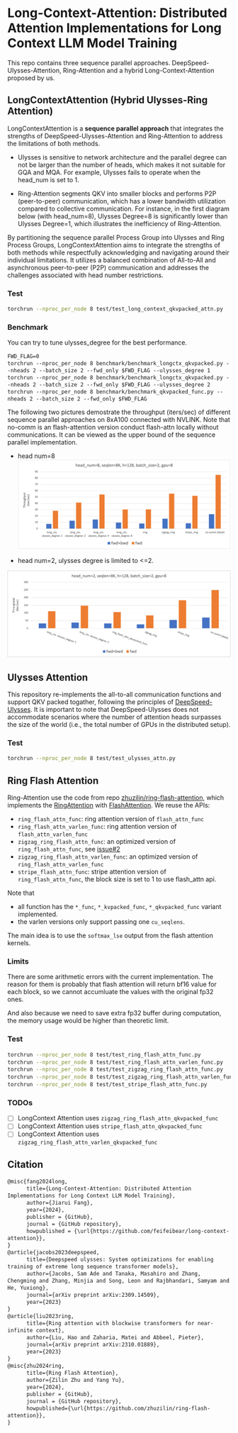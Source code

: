 # Long-Context-Attention: Distributed Attention Implementations for Long Context LLM Model Training
This repo contains three sequence parallel approaches. DeepSpeed-Ulysses-Attention, Ring-Attention and a hybrid Long-Context-Attention proposed by us.

## LongContextAttention (Hybrid Ulysses-Ring Attention)

LongContextAttention is a **sequence parallel approach** that integrates the strengths of DeepSpeed-Ulysses-Attention and Ring-Attention to address the limitations of both methods.

- Ulysses is sensitive to network architecture and the parallel degree can not be larger than the number of heads, which makes it not suitable for GQA and MQA. For example, Ulysses fails to operate when the head_num is set to 1.

- Ring-Attention segments QKV into smaller blocks and performs P2P (peer-to-peer) communication, which has a lower bandwidth utilization compared to collective communication. For instance, in the first diagram below (with head_num=8), Ulysses Degree=8 is significantly lower than Ulysses Degree=1, which illustrates the inefficiency of Ring-Attention.

By partitioning the sequence parallel Process Group into Ulysses and Ring Process Groups, LongContextAttention aims to integrate the strengths of both methods while respectfully acknowledging and navigating around their individual limitations. 
It utilizes a balanced combination of All-to-All and asynchronous peer-to-peer (P2P) communication and addresses the challenges associated with head number restrictions.


### Test

```bash
torchrun --nproc_per_node 8 test/test_long_context_qkvpacked_attn.py
```

### Benchmark

You can try to tune ulysses_degree for the best performance.

```
FWD_FLAG=0
torchrun --nproc_per_node 8 benchmark/benchmark_longctx_qkvpacked.py --nheads 2 --batch_size 2 --fwd_only $FWD_FLAG --ulysses_degree 1
torchrun --nproc_per_node 8 benchmark/benchmark_longctx_qkvpacked.py --nheads 2 --batch_size 2 --fwd_only $FWD_FLAG --ulysses_degree 2
torchrun --nproc_per_node 8 benchmark/benchmark_qkvpacked_func.py --nheads 2 --batch_size 2 --fwd_only $FWD_FLAG
```

The following two pictures demostrate the throughput (iters/sec) of different sequence parallel approaches on 8xA100 connected with NVLINK.
Note that no-comm is an flash-attention version conduct flash-attn locally without communications. 
It can be viewed as the upper bound of the sequence parallel implementation.

- head num=8
![head=8](./media/long_ctx_h8.png)

- head num=2, ulysses degree is limited to <=2.

![head=8](./media/long_ctx_h2.png)

## Ulysses Attention
This repository re-implements the all-to-all communication functions and support QKV packed togather, following the principles of [DeepSpeed-Ulysses](https://github.com/microsoft/DeepSpeed/blob/master/blogs/deepspeed-ulysses/README.md).
It is important to note that DeepSpeed-Ulysses does not accommodate scenarios where the number of attention heads surpasses the size of the world (i.e., the total number of GPUs in the distributed setup).


### Test

```bash
torchrun --nproc_per_node 8 test/test_ulysses_attn.py
```

## Ring Flash Attention


Ring-Attention use the code from repo [zhuzilin/ring-flash-attention](https://github.com/zhuzilin/ring-flash-attention), which implements the [RingAttention](https://github.com/lhao499/RingAttention) with [FlashAttention](https://github.com/Dao-AILab/flash-attention). We reuse the APIs:

- `ring_flash_attn_func`: ring attention version of `flash_attn_func`
- `ring_flash_attn_varlen_func`: ring attention version of `flash_attn_varlen_func`
- `zigzag_ring_flash_attn_func`: an optimized version of `ring_flash_attn_func`, see [issue#2](https://github.com/zhuzilin/ring-flash-attention/issues/2)
- `zigzag_ring_flash_attn_varlen_func`: an optimized version of `ring_flash_attn_varlen_func`
- `stripe_flash_attn_func`: stripe attention version of `ring_flash_attn_func`, the block size is set to 1 to use flash_attn api.

Note that

- all function has the `*_func`, `*_kvpacked_func`, `*_qkvpacked_func` variant implemented.
- the varlen versions only support passing one `cu_seqlens`.

The main idea is to use the `softmax_lse` output from the flash attention kernels.

### Limits

There are some arithmetic errors with the current implementation. The reason for them is probably that flash attention will return bf16 value for each block, so we cannot accumluate the values with the original fp32 ones.

And also because we need to save extra fp32 buffer during computation, the memory usage would be higher than theoretic limit.

### Test

```bash
torchrun --nproc_per_node 8 test/test_ring_flash_attn_func.py
torchrun --nproc_per_node 8 test/test_ring_flash_attn_varlen_func.py
torchrun --nproc_per_node 8 test/test_zigzag_ring_flash_attn_func.py
torchrun --nproc_per_node 8 test/test_zigzag_ring_flash_attn_varlen_func.py
torchrun --nproc_per_node 8 test/test_stripe_flash_attn_func.py
```

### TODOs

- [ ] LongContext Attention uses `zigzag_ring_flash_attn_qkvpacked_func`
- [ ] LongContext Attention uses  `stripe_flash_attn_qkvpacked_func`
- [ ] LongContext Attention uses  `zigzag_ring_flash_attn_varlen_qkvpacked_func`

## Citation
```
@misc{fang2024long,
      title={Long-Context-Attention: Distributed Attention Implementations for Long Context LLM Model Training},
      author={Jiarui Fang},
      year={2024},
      publisher = {GitHub},
      journal = {GitHub repository},
      howpublished = {\url{https://github.com/feifeibear/long-context-attention}},
}
@article{jacobs2023deepspeed,
      title={Deepspeed ulysses: System optimizations for enabling training of extreme long sequence transformer models},
      author={Jacobs, Sam Ade and Tanaka, Masahiro and Zhang, Chengming and Zhang, Minjia and Song, Leon and Rajbhandari, Samyam and He, Yuxiong},
      journal={arXiv preprint arXiv:2309.14509},
      year={2023}
}
@article{liu2023ring,
      title={Ring attention with blockwise transformers for near-infinite context},
      author={Liu, Hao and Zaharia, Matei and Abbeel, Pieter},
      journal={arXiv preprint arXiv:2310.01889},
      year={2023}
}
@misc{zhu2024ring,
      title={Ring Flash Attention},
      author={Zilin Zhu and Yang Yu},
      year={2024},
      publisher = {GitHub},
      journal = {GitHub repository},
      howpublished={\url{https://github.com/zhuzilin/ring-flash-attention}},
}
```
